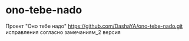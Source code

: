 # ono-tebe-nado
Проект "Оно тебе надо"
https://github.com/DashaYA/ono-tebe-nado.git
исправления согласно замечаниям_2 версия
